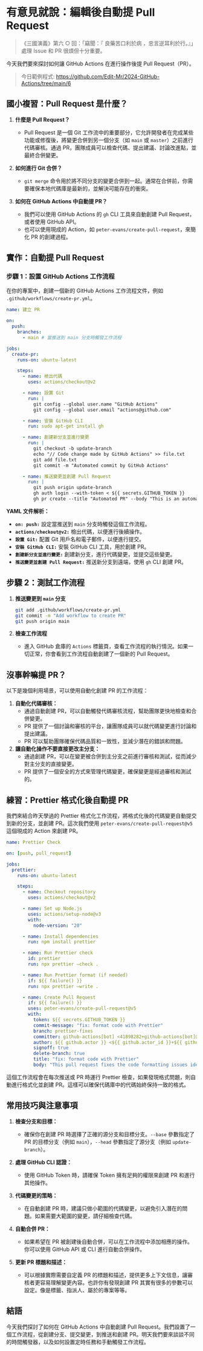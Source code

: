 # 有意見就說：編輯後自動提 Pull Request

> 《三國演義》第六 ○ 回：「竊聞：『 良藥苦口利於病 ，忠言逆耳利於行。』」處理 Issue 和 PR 很煩但十分重要。

今天我們要來探討如何讓 GitHub Actions 在進行操作後提 Pull Request（PR）。

> 今日範例程式: <https://github.com/Edit-Mr/2024-GitHub-Actions/tree/main/6>

## 國小複習：Pull Request 是什麼？

1. **什麼是 Pull Request？**

   - Pull Request 是一個 Git 工作流中的重要部分，它允許開發者在完成某些功能或修復後，將變更合併到另一個分支（如 `main` 或 `master`）之前進行代碼審核。通過 PR，團隊成員可以檢查代碼、提出建議、討論改進點，並最終合併變更。

2. **如何進行 Git 合併？**

   - `git merge` 命令用於將不同分支的變更合併到一起。通常在合併前，你需要確保本地代碼庫是最新的，並解決可能存在的衝突。

3. **如何在 GitHub Actions 中自動提 PR？**
   - 我們可以使用 GitHub Actions 的 `gh` CLI 工具來自動創建 Pull Request，或者使用 GitHub API。
   - 也可以使用現成的 Action，如 `peter-evans/create-pull-request`，來簡化 PR 的創建過程。

## 實作：自動提 Pull Request

### 步驟 1：設置 GitHub Actions 工作流程

  在你的專案中，創建一個新的 GitHub Actions 工作流程文件，例如 `.github/workflows/create-pr.yml`。

  ```yaml
  name: 建立 PR

  on:
    push:
      branches:
        - main # 當推送到 main 分支時觸發工作流程

  jobs:
    create-pr:
      runs-on: ubuntu-latest

      steps:
        - name: 檢出代碼
          uses: actions/checkout@v2

        - name: 設置 Git
          run: |
            git config --global user.name "GitHub Actions"
            git config --global user.email "actions@github.com"

        - name: 安裝 GitHub CLI
          run: sudo apt-get install gh

        - name: 創建新分支並進行變更
          run: |
            git checkout -b update-branch
            echo "// Code change made by GitHub Actions" >> file.txt
            git add file.txt
            git commit -m "Automated commit by GitHub Actions"

        - name: 推送變更並創建 Pull Request
          run: |
            git push origin update-branch
            gh auth login --with-token < ${{ secrets.GITHUB_TOKEN }}
            gh pr create --title "Automated PR" --body "This is an automated PR created by GitHub Actions" --base main --head update-branch
  ```

  **YAML 文件解析：**

  - **`on: push:`** 設定當推送到 `main` 分支時觸發這個工作流程。
  - **`actions/checkout@v2:`** 檢出代碼，以便進行後續操作。
  - **`設置 Git:`** 配置 Git 用戶名和電子郵件，以便進行提交。
  - **`安裝 GitHub CLI:`** 安裝 GitHub CLI 工具，用於創建 PR。
  - **`創建新分支並進行變更:`** 創建新分支，進行代碼變更，並提交這些變更。
  - **`推送變更並創建 Pull Request:`** 推送新分支到遠端，使用 `gh` CLI 創建 PR。

## 步驟 2：測試工作流程

1. **推送變更到 `main` 分支**

   ```bash
   git add .github/workflows/create-pr.yml
   git commit -m "Add workflow to create PR"
   git push origin main
   ```

2. **檢查工作流程**

   - 進入 GitHub 倉庫的 `Actions` 標籤頁，查看工作流程的執行情況。如果一切正常，你會看到工作流程自動創建了一個新的 Pull Request。

## 沒事幹嘛提 PR？

以下是幾個利用場景，可以使用自動化創建 PR 的工作流程：

1. **自動化代碼審核：**
   - 通過自動創建 PR，可以自動觸發代碼審核流程，幫助團隊更快地檢查和合併變更。
   - PR 提供了一個討論和審核的平台，讓團隊成員可以就代碼變更進行討論和提出建議。
   - PR 可以幫助團隊確保代碼品質和一致性，並減少潛在的錯誤和問題。
2. **讓自動化操作不要直接更改主分支：**
   - 通過創建 PR，可以在變更被合併到主分支之前進行審核和測試，從而減少對主分支的直接變更。
   - PR 提供了一個安全的方式來管理代碼變更，確保變更是經過審核和測試的。

## 練習：Prettier 格式化後自動提 PR

我們來結合昨天學過的 Prettier 格式化工作流程，將格式化後的代碼變更自動提交到新的分支，並創建 PR。這次我們使用 `peter-evans/create-pull-request@v5` 這個現成的 Action 來創建 PR。

```yaml
name: Prettier Check

on: [push, pull_request]

jobs:
  prettier:
    runs-on: ubuntu-latest

    steps:
      - name: Checkout repository
        uses: actions/checkout@v2

      - name: Set up Node.js
        uses: actions/setup-node@v3
        with:
          node-version: "20"

      - name: Install dependencies
        run: npm install prettier

      - name: Run Prettier check
        id: prettier
        run: npx prettier —check .

      - name: Run Prettier format (if needed)
        if: ${{ failure() }}
        run: npx prettier —write .

      - name: Create Pull Request
        if: ${{ failure() }}
        uses: peter-evans/create-pull-request@v5
        with:
          token: ${{ secrets.GITHUB_TOKEN }}
          commit-message: "fix: format code with Prettier"
          branch: prettier-fixes
          committer: github-actions[bot] <41898282+github-actions[bot]@users.noreply.github.com>
          author: ${{ github.actor }} <${{ github.actor_id }}+${{ github.actor }}@users.noreply.github.com>
          signoff: true
          delete-branch: true
          title: "fix: format code with Prettier"
          body: "This pull request fixes the code formatting issues identified by Prettier."
```

這個工作流程會在每次推送或 PR 時運行 Prettier 檢查，如果發現格式問題，則自動進行格式化並創建 PR。這樣可以確保代碼庫中的代碼始終保持一致的格式。

## 常用技巧與注意事項

1. **檢查分支和目標：**

   - 確保你在創建 PR 時選擇了正確的源分支和目標分支。`--base` 參數指定了 PR 的目標分支（例如 `main`），`--head` 參數指定了源分支（例如 `update-branch`）。

2. **處理 GitHub CLI 認證：**

   - 使用 GitHub Token 時，請確保 Token 擁有足夠的權限來創建 PR 和進行其他操作。

3. **代碼變更的策略：**

   - 在自動創建 PR 時，建議只做小範圍的代碼變更，以避免引入潛在的問題。如果需要大範圍的變更，請仔細檢查代碼。

4. **自動合併 PR：**

   - 如果希望在 PR 被創建後自動合併，可以在工作流程中添加相應的操作。你可以使用 GitHub API 或 CLI 進行自動合併操作。

5. **更新 PR 標題和描述：**
   - 可以根據實際需要自定義 PR 的標題和描述，提供更多上下文信息，讓審核者更容易理解變更內容。也許你有發現創建 PR 其實有很多的參數可以設定。像是標籤、指派人、屬於的專案等等。

## 結語

今天我們探討了如何在 GitHub Actions 中自動創建 Pull Request。我們設置了一個工作流程，從創建分支、提交變更，到推送和創建 PR。明天我們要來談談不同的時間觸發器，以及如何設置定時任務和手動觸發工作流程。

